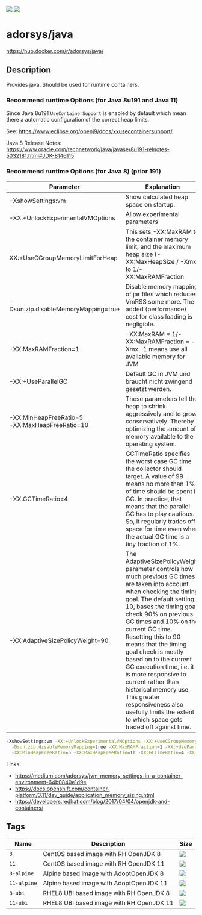 [![](https://img.shields.io/docker/pulls/adorsys/java.svg?logo=docker&style=flat-square)](https://hub.docker.com/r/adorsys/java/)
[![](https://img.shields.io/docker/stars/adorsys/java.svg?logo=docker&style=flat-square)](https://hub.docker.com/r/adorsys/java/)

# adorsys/java

https://hub.docker.com/r/adorsys/java/

## Description

Provides java. Should be used for runtime containers.


### Recommend runtime Options (for Java 8u191 and Java 11)

Since Java 8u191 `UseContainerSupport` is enabled by default which mean there a automatic configuration
of the correct heap limits.

See: https://www.eclipse.org/openj9/docs/xxusecontainersupport/

Java 8 Release Notes:
https://www.oracle.com/technetwork/java/javase/8u191-relnotes-5032181.html#JDK-8146115

### Recommend runtime Options (for Java 8) (prior 191)

| Parameter | Explanation |
|-----------|-------------|
| -XshowSettings:vm | Show calculated heap space on startup.
| -XX:+UnlockExperimentalVMOptions | Allow experimental parameters
| -XX:+UseCGroupMemoryLimitForHeap | This sets -XX:MaxRAM to the container memory limit, and the maximum heap size (-XX:MaxHeapSize / -Xmx) to 1/-XX:MaxRAMFraction
| -Dsun.zip.disableMemoryMapping=true | Disable memory mapping of jar files which reduces VmRSS some more. The added (performance) cost for class loading is negligible.
| -XX:MaxRAMFraction=1 | -XX:MaxRAM * 1/-XX:MaxRAMFraction = -Xmx . 1 means use all available memory for JVM
| -XX:+UseParallelGC | Default GC in JVM und braucht nicht zwingend gesetzt werden.
| -XX:MinHeapFreeRatio=5 <br>-XX:MaxHeapFreeRatio=10| These parameters tell the heap to shrink aggressively and to grow conservatively. Thereby optimizing the amount of memory available to the operating system.
| -XX:GCTimeRatio=4 | GCTimeRatio specifies the worst case GC time the collector should target. A value of 99 means no more than 1% of time should be spent in GC. In practice, that means that the parallel GC has to play cautious. So, it regularly trades off space for time even when the actual GC time is a tiny fraction of 1%.
| -XX:AdaptiveSizePolicyWeight=90 | The AdaptiveSizePolicyWeight parameter controls how much previous GC times are taken into account when checking the timing goal. The default setting, 10, bases the timing goal check 90% on previous GC times and 10% on the current GC time. Resetting this to 90 means that the timing goal check is mostly based on to the current GC execution time, i.e. it is more responsive to current rather than historical memory use. This greater responsiveness also usefully limits the extent to which space gets traded off against time.


```bash
-XshowSettings:vm -XX:+UnlockExperimentalVMOptions -XX:+UseCGroupMemoryLimitForHeap \
  -Dsun.zip.disableMemoryMapping=true -XX:MaxRAMFraction=1 -XX:+UseParallelGC \
  -XX:MinHeapFreeRatio=5 -XX:MaxHeapFreeRatio=10 -XX:GCTimeRatio=4 -XX:AdaptiveSizePolicyWeight=90  
```

Links:
* https://medium.com/adorsys/jvm-memory-settings-in-a-container-environment-64b0840e1d9e
* https://docs.openshift.com/container-platform/3.11/dev_guide/application_memory_sizing.html
* https://developers.redhat.com/blog/2017/04/04/openjdk-and-containers/

## Tags

| Name | Description | Size |
| ---- | ----------- | ---- |
| `8` | CentOS based image with RH OpenJDK 8 | ![](https://img.shields.io/microbadger/image-size/adorsys/java/8.svg?style=flat-square) |
| `11` | CentOS based image with RH OpenJDK 11 | ![](https://img.shields.io/microbadger/image-size/adorsys/java/11.svg?style=flat-square) |
| `8-alpine` | Alpine based image with AdoptOpenJDK 8 | ![](https://img.shields.io/microbadger/image-size/adorsys/java/8-alpine.svg?style=flat-square) |
| `11-alpine` | Alpine based image with AdoptOpenJDK 11 | ![](https://img.shields.io/microbadger/image-size/adorsys/java/11-alpine.svg?style=flat-square) |
| `8-ubi` | RHEL8 UBI based image with RH OpenJDK 8 | ![](https://img.shields.io/microbadger/image-size/adorsys/java/8-ubi.svg?style=flat-square) |
| `11-ubi` | RHEL8 UBI based image with RH OpenJDK 11 | ![](https://img.shields.io/microbadger/image-size/adorsys/java/11-ubi.svg?style=flat-square) |
